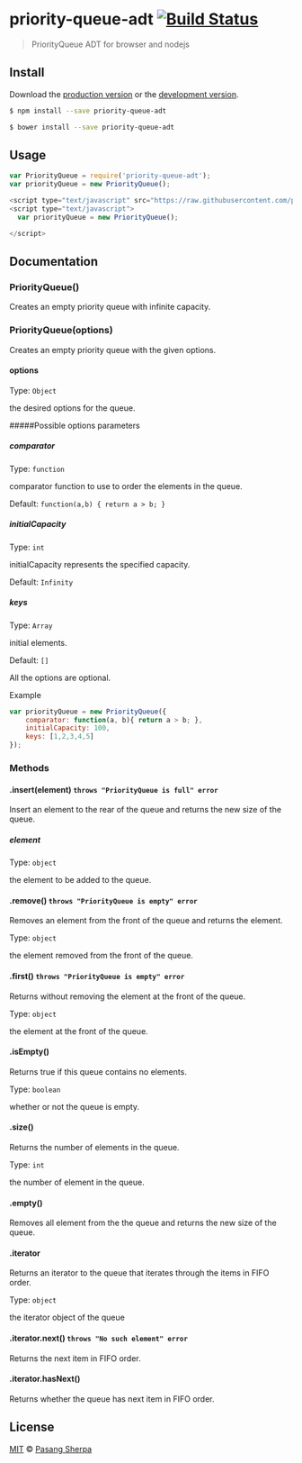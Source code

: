 # priority-queue-adt [![Build Status](https://travis-ci.org/pasangsherpa/priority-queue-adt.svg?branch=master)](https://travis-ci.org/pasangsherpa/priority-queue-adt)

> PriorityQueue ADT for browser and nodejs


## Install

Download the [production version][min] or the [development version][max].

[min]: https://raw.githubusercontent.com/pasangsherpa/priority-queue-adt/master/dist/priority-queue-adt.min.js
[max]: https://raw.githubusercontent.com/pasangsherpa/priority-queue-adt/master/dist/priority-queue-adt.js

```sh
$ npm install --save priority-queue-adt
```

```sh
$ bower install --save priority-queue-adt
```


## Usage

```js
var PriorityQueue = require('priority-queue-adt');
var priorityQueue = new PriorityQueue();

```
```js
<script type="text/javascript" src="https://raw.githubusercontent.com/pasangsherpa/priority-queue-adt/master/dist/priority-queue-adt.min.js"></script>
<script type="text/javascript"> 
  var priorityQueue = new PriorityQueue();

</script>
```


## Documentation

### PriorityQueue()

Creates an empty priority queue with infinite capacity.


### PriorityQueue(options)

Creates an empty priority queue with the given options.

#### options

Type: `Object`

the desired options for the queue.

#####Possible options parameters

##### comparator

Type: `function`

comparator function to use to order the elements in the queue. 

Default: `function(a,b) { return a > b; }`

##### initialCapacity

Type: `int`

initialCapacity represents the specified capacity.

Default: `Infinity`

##### keys

Type: `Array`

initial elements.

Default: `[]`

All the options are optional. 

Example
```js
var priorityQueue = new PriorityQueue({
	comparator: function(a, b){ return a > b; },
	initialCapacity: 100,
	keys: [1,2,3,4,5]
});
```


### Methods

#### .insert(element) `throws "PriorityQueue is full" error`

Insert an element to the rear of the queue and returns the new size of the queue.

##### element

Type: `object`

the element to be added to the queue.

#### .remove() `throws "PriorityQueue is empty" error` 

Removes an element from the front of the queue and returns the element.

Type: `object`

the element removed from the front of the queue.

#### .first() `throws "PriorityQueue is empty" error` 

Returns without removing the element at the front of the queue.

Type: `object`

the element at the front of the queue.

#### .isEmpty()

Returns true if this queue contains no elements.

Type: `boolean`

whether or not the queue is empty.

#### .size()

Returns the number of elements in the queue.

Type: `int`

the number of element in the queue.

#### .empty() 

Removes all element from the the queue and returns the new size of the queue.

#### .iterator

Returns an iterator to the queue that iterates through the items in FIFO order.

Type: `object`

the iterator object of the queue

#### .iterator.next() `throws "No such element" error` 

Returns the next item in FIFO order.

#### .iterator.hasNext()

Returns whether the queue has next item in FIFO order.


## License

[MIT](http://opensource.org/licenses/MIT) © [Pasang Sherpa](https://github.com/pasangsherpa)
